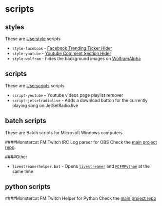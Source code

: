 scripts
=======

## styles
These are [Userstyle](http://userstyles.org) scripts

- `style-facebook` - [Facebook Trending Ticker Hider](http://userstyles.org/styles/97489/facebook-trending-ticker-hider)
- `style-youtube` - [Youtube Comment Section Hider](http://userstyles.org/styles/94871/youtube-comment-section-hider)
- `style-wolfram` - hides the background images on [WolframAlpha](http://wolframalpha.com)

## scripts
These are [Userscripts](http://www.greasespot.net/) scripts
- `script-youtube` - Youtube videos page playlist remover
- `script-jetsetradiolive` - Adds a download button for the currently playing song on JetSetRadio.live

## batch scripts
These are Batch scripts for Microsoft Windows computers

####Monstercat FM Twitch IRC Log parser for OBS
Check the [main project repo](https://github.com/thinkaliker/MCFMIRCParser).

####Other

- `livestreamerhelper.bat` - Opens [`livestreamer`](http://docs.livestreamer.io/) and [`MCFMPython`](https://github.com/thinkaliker/MCFMPython) at the same time

## python scripts

####Monstercat FM Twitch Helper for Python
Check the [main project repo](https://github.com/thinkaliker/MCFMPython)
